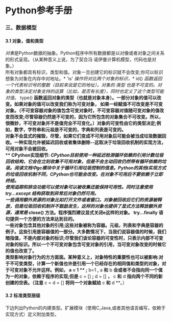 # Python参考手册
### 三、数据模型
#### 3.1 对象，值和类型
*对象*是Python数据的抽象。Python程序中所有数据都是以对像或者对象之间关系的形式呈现。（从某种意义上说，为了契合冯 诺伊曼计算机模型，代码也是对象。）  
所有对象都具有标识，类型和值。对象一旦创建它的标识就不会改变;你可以标识想象为对象在内存中对地址。* 'is' *操作符对比两个对象的标识，** id() **函数返回一个代表标识号的整数（目前来说是它的地址）。对象的* 类型 *也是不可变的。对象的类型决定对象支持的运算（比如，是否有长度），同时也定义了这个类型可能对值。** type() **函数返回对象的类型（也就是对象本身）。一部分对象的值可以改变。如果对象的值可以改变我们称为可变对象， 如果一经赋值不可改变是不可变对象。（不可变容器对象的值包含可变对象时，不可变容器对值随可变对象的值改变而改变;尽管容器仍然是不可变的，因为它所包含的对象集合不可改变。所以，很微妙，不可变对象并不是值完全不可变化。）对象的可变性由它的类型决定;例如，数字，字符串和元祖是不可变的，字典和列表是可变的。  
对象不会显式的摧毁，尽管，如果它们变成不可用对象后可能会被当成垃圾数据回收。一种实现允许被延迟回收或者集体删除--这取决于垃圾回收机制的实现方法，可用对象不会被回收。  
** CPython实现细节: **CPython目前使用一种延迟检测循环依赖的引用计数垃圾回收结构，它会在立刻收集不可用对象，但是不会主动回收仍然带有循环依赖的垃圾。阅读文档中gc模块中关于循环引用垃圾控制的信息。Python的其他i实现方式的垃圾回收机制不同，CPython也可能会改变。在对象不可用后不要依赖于立即终结。  
使用追踪和排虫功能可以使对象可以被收集还能保持可用性。同时注意使用* try...except *结构获取到异常后对象仍然可用。  
一些调用额外资源的对象比如打开文件或者窗口。对象被回收后它们的资源被释放，但是垃圾回收机制并不鼓励发生，这样的对象也提供了显式方法释放额外资源，通常是** close() **方法。程序强烈建议显式关闭e这样的对象。** try...finally **语句提供一个方便的方法来达到目的。  
一些对象包含其他对象的引用;这些对象被称为容器。元祖，列表和字典是容器的例子。这些引用是容器值的一部分。大多数情况下，当我们说容器值的时候，我们暗指值，不是内部对象的标识;尽管我们谈论容器的可变性时，只表示内部不可变对象的标识。所以一个不可变对象包含可变对象的引用，当可变对象改变的时候它的值也改变了。  
类型影响对象行为的方方面面。某种意义上，对象特性的重要性也可以被影响:对于不可变类型，计算一个新值也许是引用一个已经存在的相同值和类型的对象，对于可变对象不允许这样。例如，** a = 1 ** ;** b=1 **,** a **和** b **会或者不会指向同一个值为一的对象，依赖于程序的实现;但是** c = [] **;** d = [] **，** c **和** d **指向两个不同的新创建的空表。（注意** c = d = [] **将同一个对象赋给** c **和** d **。）  
#### 3.2 标准类型层级  
下边列出Python的内建类型。扩展模块（使用C,Java,或者其他语言编写，依赖于实现方式）定义附加类型。

